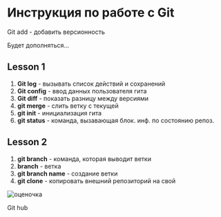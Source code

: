 # Инструкция по работе с Git
Git add - добавить версионность

Будет дополняться...


## Lesson 1
1. **Git log** - вызывать список действий и сохранений
2. **Git config** - ввод данных пользователя гита
3. **Git diff** - показать разницу между версиями
4. **git merge** - слить ветку с текущей
5. **git init** - инициализация гита
6. **git status** - команда, вызавающая блок. инф. по состоянию репоз.
## Lesson 2
1. **git branch** - команда, которая выводит ветки
2. **branch** - ветка
3. **git branch name** - создание ветки
4. __git clone__ - копировать внешний репозиторий на свой 

![оценочка](5.jpg)

Git hub
